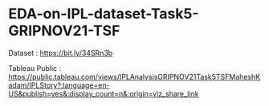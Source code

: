 # EDA-on-IPL-dataset-Task5-GRIPNOV21-TSF


Dataset : https://bit.ly/34SRn3b


Tableau Public : https://public.tableau.com/views/IPLAnalysisGRIPNOV21Task5TSFMaheshKadam/IPLStory?:language=en-US&publish=yes&:display_count=n&:origin=viz_share_link 

